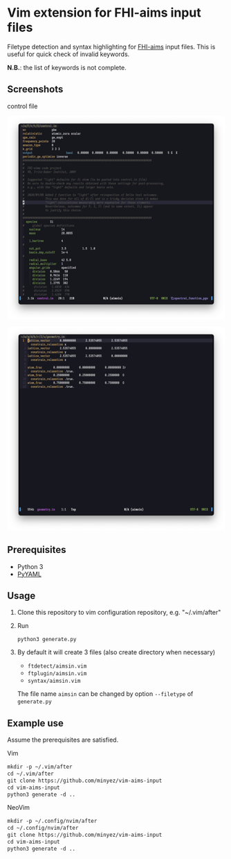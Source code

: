 # Vim extension for FHI-aims input files

Filetype detection and syntax highlighting for [FHI-aims](https://fhi-aims.org/) input files.
This is useful for quick check of invalid keywords.

**N.B.**: the list of keywords is not complete.

## Screenshots

control file

![control.in](figures/demo_control.png)

![geometry.in](figures/demo_geometry.png)

## Prerequisites

- Python 3
- [PyYAML](https://pyyaml.org/wiki/PyYAMLDocumentation)

## Usage

1. Clone this repository to vim configuration repository, e.g. "~/.vim/after"
2. Run

   ```shell
   python3 generate.py
   ```

3. By default it will create 3 files (also create directory when necessary)
   - `ftdetect/aimsin.vim`
   - `ftplugin/aimsin.vim`
   - `syntax/aimsin.vim`

   The file name `aimsin` can be changed by option `--filetype` of `generate.py`

## Example use

Assume the prerequisites are satisfied.

Vim
```shell
mkdir -p ~/.vim/after
cd ~/.vim/after
git clone https://github.com/minyez/vim-aims-input
cd vim-aims-input
python3 generate -d ..
```

NeoVim
```shell
mkdir -p ~/.config/nvim/after
cd ~/.config/nvim/after
git clone https://github.com/minyez/vim-aims-input
cd vim-aims-input
python3 generate -d ..
```
